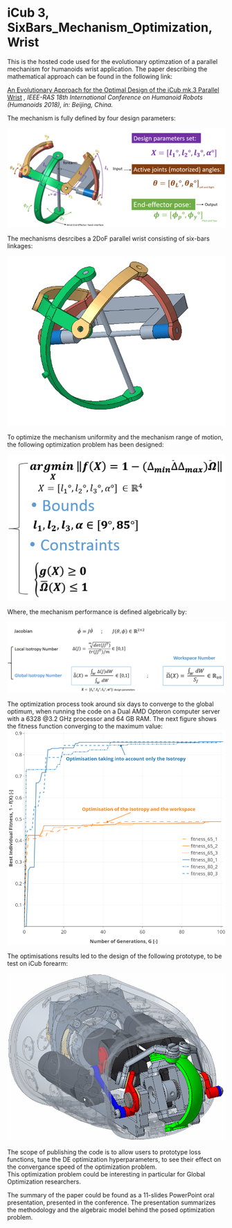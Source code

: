 # iCub 3, SixBars_Mechanism_Optimization, Wrist

This is the hosted code used for the evolutionary optimzation of a parallel mechanism for humanoids wrist application. 
The paper describing the mathematical approach can be found in the following link: 


[An Evolutionary Approach for the Optimal Design of the iCub mk.3 Parallel Wrist](https://www.researchgate.net/publication/328828290_An_Evolutionary_Approach_for_the_Optimal_Design_of_the_iCub_mk3_Parallel_Wrist?_sg=F0NScp3-mFuN89n5agVVzWKT0rdeRGterAEEYnv16CAgX67KeFH7g94dS4oQrIXYybYyCPxhh8xHLA.L__RNrN8yt5nkiSPKjh7KIs3BvnIhKsYuQAo84yzcz17hNp18nWL3_ROQTU1HyshxJXWlxLS0KeoFIn8uIl6yA&_sgd%5Bnc%5D=2&_sgd%5Bncwor%5D=0) 
*, IEEE-RAS 18th International Conference on Humanoid Robots (Humanoids 2018), in: Beijing, China.*

The mechanism is fully defined by four design parameters:


![](media/mech.png)

The mechanisms desrcibes a 2DoF parallel wrist consisting of six-bars linkages: 

![](media/mechanism.gif)

To optimize the mechanism uniformity and the mechanism range of motion, the following optimization problem has been designed: 

![](media/opt_eq.png)

Where, the mechanism performance is defined algebrically by: 

![](media/metrics.png)

The optimization process took around six days to converge to the global optimum, when running the code on a Dual AMD Opteron
computer  server  with  a 6328 @3.2 GHz processor and 64 GB RAM. 
The next figure shows the fitness function converging to the maximum value: 
![](media/OptimisationResidual.png)


The optimisations results led to the design of the following prototype, to be test on iCub forearm: 

![](media/design_coupled.gif)


The scope of publishing the code is to allow users to prototype loss functions, tune the DE optimization hyperparameters, to see their effect on the convergance speed of the optimization problem.  
This optimization problem could be interesting in particular for Global Optimization researchers. 

The summary of the paper could be found as a 11-slides PowerPoint oral presentation, presented in the conference. 
The presentation summarizes the methodology and the algebraic model behind the posed optimization problem.  

